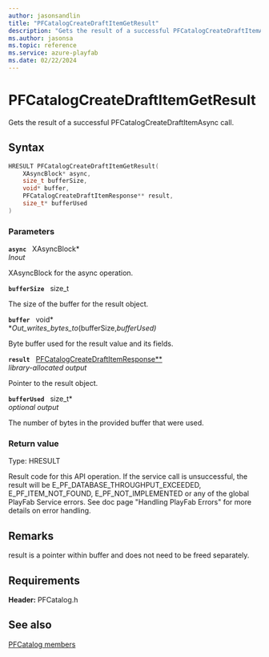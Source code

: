 ```yaml
---
author: jasonsandlin
title: "PFCatalogCreateDraftItemGetResult"
description: "Gets the result of a successful PFCatalogCreateDraftItemAsync call."
ms.author: jasonsa
ms.topic: reference
ms.service: azure-playfab
ms.date: 02/22/2024
---
```


# PFCatalogCreateDraftItemGetResult  

Gets the result of a successful PFCatalogCreateDraftItemAsync call.  

## Syntax  
  
```cpp
HRESULT PFCatalogCreateDraftItemGetResult(  
    XAsyncBlock* async,  
    size_t bufferSize,  
    void* buffer,  
    PFCatalogCreateDraftItemResponse** result,  
    size_t* bufferUsed  
)  
```  
  
### Parameters  
  
**`async`** &nbsp; XAsyncBlock*  
*_Inout_*  
  
XAsyncBlock for the async operation.  
  
**`bufferSize`** &nbsp; size_t  
  
The size of the buffer for the result object.  
  
**`buffer`** &nbsp; void*  
*_Out_writes_bytes_to_(bufferSize,*bufferUsed)*  
  
Byte buffer used for the result value and its fields.  
  
**`result`** &nbsp; [PFCatalogCreateDraftItemResponse**](../../pfcatalogtypes/structs/pfcatalogcreatedraftitemresponse.md)  
*library-allocated output*  
  
Pointer to the result object.  
  
**`bufferUsed`** &nbsp; size_t*  
*optional output*  
  
The number of bytes in the provided buffer that were used.  
  
  
### Return value
Type: HRESULT
  
Result code for this API operation. If the service call is unsuccessful, the result will be E_PF_DATABASE_THROUGHPUT_EXCEEDED, E_PF_ITEM_NOT_FOUND, E_PF_NOT_IMPLEMENTED or any of the global PlayFab Service errors. See doc page "Handling PlayFab Errors" for more details on error handling.
  
## Remarks  
  
result is a pointer within buffer and does not need to be freed separately.
  
## Requirements  
  
**Header:** PFCatalog.h
  
## See also  
[PFCatalog members](../pfcatalog_members.md)  

  
  
